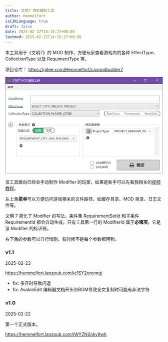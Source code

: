 ```yaml
---
title: 文明7 MOD辅助工具
author: Hemmelfort
isCJKLanguage: true
draft: false
date: 2025-02-22T14:15:27+08:00
lastmod: 2025-02-22T14:15:27+08:00
---
```




本工具用于《文明7》的 MOD 制作，方便玩家查看游戏内的各种 EffectType、CollectionType 以及 RequimentType 等。



<!--more-->



项目仓库： https://gitee.com/Hemmelfort/civmodbuilder7

![主界面截图](CMB7.jpg)



该工具面向已经会手动制作 Modifier 的玩家，如果是新手可以先看我相关的[视频教程](https://space.bilibili.com/28399130)。

左上角**菜单**可以方便访问游戏相关的文件路径，如缓存目录、MOD 目录、日志文件等。

文明 7 简化了 Modifier 的写法，条件集 RequirementSetId 和子条件 RequirementId 都会自动生成，只有工具第一行的 ModifierId 属于**必填项**，它是该 Modifier 的标识符。

右下角的参数可以自行增删，有时候不是每个参数都用到。



### v1.1

2025-02-23

https://hemmelfort.lanzoub.com/ie1SY2onvmgj

- fix: 多开时导致闪退
- fix: AvalonEdit 编辑器文档开头带BOM导致全文复制时可能有非法字符



### v1.0

2025-02-22

第一个正式版本。

https://hemmelfort.lanzoub.com/iWYZN2oky9wh







